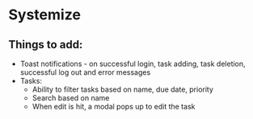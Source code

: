 # Systemize

## Things to add:
- Toast notifications - on successful login, task adding, task deletion, successful log out and error messages
- Tasks:
    - Ability to filter tasks based on name, due date, priority
    - Search based on name
    - When edit is hit, a modal pops up to edit the task
